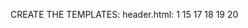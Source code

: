 CREATE THE TEMPLATES:
header.html:
1	 <?php	#	Script 18.1	-	header.html
2	 //	This	page begins the HTML header for
the site.
3	
4	 //	Start output buffering:
5	 ob_start( );
6	
7	 //	Initialize	a	session:
8	 session_start( );
9	
10	 // Check for	a	$page_title value:
11	 if (!isset($page_title))	{
12	 	 $page_title	=	'User Registration';
13	 }
14	 ?>
15	 <!DOCTYPE html PUBLIC "-//W3C//DTD XHTML
1.0 Transitional//EN"
16	 	 	 "http://www.w3.org/TR/xhtml1/DTD/
xhtml1-transitional.dtd">
17	 <html xmlns="http://www.w3.org/1999/
xhtml" xml:lang="en" lang="en">
18	 <head>
19	 	 <meta http-equiv="content-type"
content="text/html; charset=utf-8" />
20	 	 <title><?php echo $page_title; ?></
title>
21	 	 <style type="text/css"
media="screen">@import "includes/
layout.css";</style>
22	 </head>
23	 <body>
24	 <div id="Header">User Registration</div>
25	 	 <div id="Content">
26	 <!-- End of Header -->
1	 <!--	Start of Footer -->
2	 </div><!--	Content -->
3	
4	 <div	id="Menu">
5	 	 <a href="index.php" title="Home
Page">Home</a><br />
6	 	 <?php	#	Script 18.2	-	footer.html
7	 	 //	This	page completes the HTML
template.
8	
9	 	 // Display links based upon the login
status:
10	 	 if (isset($_SESSION['user_id']))	{
11	
12	 	 	 echo '<a href="logout.php"
title="Logout">Logout</a><br />
13	 	 <a href="change_password.php"
title="Change Your Password">Change
Password</a><br />
14	 	 ';
15	
16	 	 	 // Add links if the user	is	an
administrator:
17	 	 	 if ($_SESSION['user_level']	==	1)	{
18	 	 	 	 echo '<a href="view_users.php"
title="View All Users">View
Users</a><br />
19	 	 	 <a href="#">Some Admin Page</a><br
/>
20	 	 	 ';
21	 	 	 }
22	 	
23	 	 } else	{	//		Not logged in.
24	 	 	 echo '<a href="register.
php" title="Register for the
Site">Register</a><br />
25	 	 <a href="login.php"
title="Login">Login</a><br />
26	 	 <a href="forgot_password.php"
title="Password Retrieval">Retrieve
Password</a><br />
27	 	 ';
28	 	 }
29	 	 ?>
30	 	 <a href="#">Some Page</a><br />
31	 	 <a href="#">Another Page</a><br />
32	 </div><!-- Menu -->
33	
34	 </body>
35	 </html>
36	 <?php // Flush the buffered output.
37	 ob_end_flush();
38	 ?>

MAKE THE FOOTER.HTML:

Writing the Configuration Scripts:
1	 <?php	#	Script 18.3	-	config.inc.php
2	 /*	This	script:
3	 	*	-	define constants and settings
4	 	*	-	dictates how errors are handled
5	 	*	-	defines useful functions
6	 	*/
7	
8	 //	Document who created this site, when,		
	 why, etc.
9	
10	
11	 // ********************************** //
12	 // ************ SETTINGS ************ //
13	
14	 // Flag variable for site status:
15	 define('LIVE', FALSE);
16	
17	 // Admin contact address:
18	 define('EMAIL', 'InsertRealAddressHere');
19	
20	 // Site URL (base for all redirections):
21	 define ('BASE_URL', 'http://www.example.	
	 com/');
22	
23	 // Location of the MySQL connection		
	 script:
24	 define ('MYSQL', '/path/to/mysqli_connect.	
	 php');
25	
26	 // Adjust the time zone for PHP 5.1 and		
	 greater:
27	 date_default_timezone_set ('US/Eastern');
28	
29	 // ************ SETTINGS ************ //
30	 // ********************************** //
31	
32	
33	 // **************************************
**** //
34	 // ************ ERROR MANAGEMENT
************ //
35	
36	 // Create the error handler:
37	 function my_error_handler ($e_number,
$e_message, $e_file, $e_line, $e_vars)	{
38	
39	 	 // Build the error message:
40	 	 $message	=	"An error occurred in
script '$e_file' on line $e_line:
$e_message\n";
41	 	
42	 	 // Add the date and time:
43	 	 $message .= "Date/Time:	"	.	date('nj-Y
H:i:s')	.	"\n";
44	 	
45	 	 if (!LIVE)	{	// Development (print the
error).
46	
47	 	 	 // Show the error message:
48	 	 	 echo '<div class="error">'	.	
nl2br($message);
49	 	
50	 	 	 // Add the variables and	a	
backtrace:
51	 	 	 echo '<pre>'	.	print_r ($e_vars, 1)
.	"\n";
52	 	 	 debug_print_backtrace( );
53	 	 	 echo '</pre></div>';
54	 	 	
55	 	 } else	{	// Don't show the error:
56	
57	 	 	 // Send an email to the admin:
58	 	 	 $body	=	$message	.	"\n"	.	print_r
($e_vars, 1);
59	 	 	 mail(EMAIL, 'Site Error!', $body,
'From: email@example.com');
60	 	
61	 	 	 // Only print an error message if
the error	isn't	a	notice:
62	 	 	 if ($e_number != E_NOTICE)	{
63	 	 	 	 echo '<div class="error">A
system error occurred.
We apologize for the
inconvenience.</div><br />';
64	 	 	 }
65	 	 } // End of !LIVE IF.
66	
67	 }	// End of my_error_handler( )	
definition.
68	
69	 // Use my error handler:
70	 set_error_handler ('my_error_handler');
71	
72	 // ************ ERROR MANAGEMENT
************ //
73	 // **************************************
**** //

CONNECT TO THE DATABASE:
1	 <?php	#	Script 18.4	-	mysqli_connect.php
2	 //	This	file contains the database
access information.
3	 //	This	file also establishes	a	
connection to MySQL
4	 //	and selects the database.
5	
6	 // Set the database access information
as constants:
7	 DEFINE	('DB_USER', 'username');
8	 DEFINE	('DB_PASSWORD', 'password');
9	 DEFINE	('DB_HOST', 'localhost');
10	 DEFINE ('DB_NAME', 'ch18');
11	
12	 // Make the connection:
13	 $dbc	=	@mysqli_connect (DB_HOST, DB_
USER, DB_PASSWORD, DB_NAME);
14	
15	 // If no connection could be made,
trigger an error:
16	 if (!$dbc)	{
17	 	 trigger_error ('Could not connect to
MySQL:	'	.	mysqli_connect_error( )	);
18	 } else	{	// Otherwise, set the encoding:
19	 	 mysqli_set_charset($dbc, 'utf8');
20	 }
	?>

CREATE THE HOMEPAGE:
1	 <?php	#	Script 18.5	-	index.php
2	 //	This	is	the main page for the site.
3	
4	 //	Include the configuration file:
5	 require	('includes/config.inc.php');
6	
7	 // Set the page title and include the
HTML header:
8	 $page_title	=	'Welcome to this Site!';
9	 include	('includes/header.html');
10	
11	 // Welcome the user (by name if they are
logged in):
12	 echo '<h1>Welcome';
13	 if (isset($_SESSION['first_name']))	{
14	 	 echo ", {$_SESSION['first_name']}";
15	 }
16	 echo '!</h1>';
17	 ?>
18	 <p>Spam spam spam spam spam spam
19	 spam spam spam spam spam spam
20	 spam spam spam spam spam spam
21	 spam spam spam spam spam spam.</p>
22	 <p>Spam spam spam spam spam spam
23	 spam spam spam spam spam spam
24	 spam spam spam spam spam spam
25	 spam spam spam spam spam spam.</p>
26	
27	 <?php include ('includes/footer.html');
?>

REGISTRATION:
1	 <?php	#	Script 18.6	-	register.php
2	 //	This	is	the registration page for the
site.
3	 require	('includes/config.inc.php');
4	 $page_title	=	'Register';
5	 include	('includes/header.html');
6	
7	 if ($_SERVER['REQUEST_METHOD']	==	'POST')
{	// Handle the form.
8	
9	 	 //	Need the database connection:
10	 	 require (MYSQL);
11	 	
12	 	 // Trim all the incoming data:
13	 	 $trimmed	=	array_map('trim', $_POST);
14	
15	 	 // Assume invalid values:
16	 	 $fn	=	$ln	=	$e	=	$p	=	FALSE;
17	 	
18	 	 // Check for	a	first name:
19	 	 if (preg_match ('/^[A-Z \'.-]{2,20}$/i',
$trimmed['first_name']))	{
20	 	 	 $fn	=	mysqli_real_escape_string
($dbc, $trimmed['first_name']);
21	 	 } else	{
22	 	 	 echo '<p class="error">Please enter
your first name!</p>';
23	 	 }
24	
25	 	 // Check for	a	last name:
26	 	 if (preg_match ('/^[A-Z \'.-]{2,40}$/i',
$trimmed['last_name']))	{
27	 	 	 $ln	=	mysqli_real_escape_string
($dbc, $trimmed['last_name']);
28	 	 } else	{
29	 	 	 echo '<p class="error">Please enter
your last name!</p>';
30	 	 }
31	 	
32	 	 // Check for an email address:
33	 	 if (filter_var($trimmed['email'],
FILTER_VALIDATE_EMAIL))	{
34	 	 	 $e	=	mysqli_real_escape_string
($dbc, $trimmed['email']);
35	 	 } else	{
36	 	 	 echo '<p class="error">Please enter
a	valid email address!</p>';
37	 	 }
38	
39	 	 // Check for	a	password and match against the confirmed password:
40	 	 if (preg_match ('/^\w{4,20}$/', $trimmed['password1'])	)	{
41	 	 	 if ($trimmed['password1']	==	$trimmed['password2'])	{
42	 	 	 	 $p	=	mysqli_real_escape_string ($dbc, $trimmed['password1']);
43	 	 	 } else	{
44	 	 	 	 echo '<p class="error">Your password did not match the confirmed password!</p>';
45	 	 	 }
46	 	 } else	{
47	 	 	 echo '<p class="error">Please enter	a	valid password!</p>';
48	 	 }
49	 	
50	 	 if ($fn	&&	$ln	&&	$e	&&	$p)	{	// If everything's	OK...
51	
52	 	 	 // Make sure the email address	is	available:
53	 	 	 $q	=	"SELECT user_id FROM users WHERE email='$e'";
54	 	 	 $r	=	mysqli_query ($dbc, $q) or trigger_error("Query: $q\n<br />MySQL Error:	"	.	
mysqli_error($dbc));
55	 	 	
56	 	 	 if (mysqli_num_rows($r)	==	0)	{	// Available.
57	
58	 	 	 	 // Create the activation code:
59	 	 	 	 $a	=	md5(uniqid(rand( ), true));
60	
61	 	 	 	 // Add the user to the database:
62	 	 	 	 $q	=	"INSERT INTO users (email, pass, first_name, last_name, active, registration_
date) VALUES ('$e', SHA1('$p'), '$fn', '$ln', '$a', NOW( )	)";
63	 	 	 	 $r	=	mysqli_query ($dbc, $q) or trigger_error("Query: $q\n<br />MySQL Error:	"	.	
mysqli_error($dbc));
64	
65	 	 	 	 if (mysqli_affected_rows($dbc)	==	1)	{	// If it ran	OK.
66	
67	 	 	 	 	 // Send the email:
68	 	 	 	 	 $body	=	"Thank you for registering	at	<whatever site>. To activate your account,
please click on this link:\n\n";
69	 	 	 	 	 $body .= BASE_URL	.	'activate.php?x='	.	urlencode($e)	.	"&y=$a";
70	 	 	 	 	 mail($trimmed['email'], 'Registration Confirmation', $body, 'From: admin@sitename.
com');
71	 	 	 	 	
72	 	 	 	 	 // Finish the page:
73	 	 	 	 	 echo '<h3>Thank you for registering!	A	confirmation email has been sent to
your address. Please click on the link in that email in order to activate your
account.</h3>';
74	 	 	 	 	 include ('includes/footer.html'); // Include the HTML footer.
75	 	 	 	 	 exit(); // Stop the page.
76	 	 	 	 	
77	 	 	 	 } else	{	// If it did not run	OK.
78	 	 	 	 	 echo '<p class="error">You could not be registered due to	a	system error. We
apologize for any inconvenience.</p>';
79	 	 	 	 }
80	 	 	 	
81	 	 	 } else	{	//	The	email address	is	not available.
82	 	 	 	 echo '<p class="error">That email address has already been registered. If you have
forgotten your password, use the link	at	right to have your password sent to you.	
</p>';
83	 	 	 }
84	 	 	
85	 	 } else	{	// If one of the data tests failed.
86	 	 	 echo '<p class="error">Please try again.</p>';
87	 	 }
88	
89	 	 mysqli_close($dbc);
90	
91	 } // End of the main Submit conditional.
92	 ?>
93	 	
94	 <h1>Register</h1>
95	 <form action="register.php" method="post">
96	 	 <fieldset>
97	 	
98	 	 <p><b>First Name:</b> <input type="text" name="first_name" size="20" maxlength="20"
value="<?php if (isset($trimmed['first_name'])) echo $trimmed['first_name']; ?>" /></p>
99	 	
100	 	 <p><b>Last Name:</b> <input type="text" name="last_name" size="20" maxlength="40" value="<?php
if (isset($trimmed['last_name'])) echo $trimmed['last_name']; ?>" /></p>
101	
102	 	 <p><b>Email Address:</b> <input type="text" name="email" size="30" maxlength="60" value="<?php
if (isset($trimmed['email'])) echo $trimmed['email']; ?>" /> </p>
103	 	 	
104	 	 <p><b>Password:</b> <input type="password" name="password1" size="20" maxlength="20"
value="<?php if (isset($trimmed['password1'])) echo $trimmed['password1']; ?>" /> <small>Use
only letters, numbers, and the underscore. Must be between	4	and 20 characters long.	
</small></p>
105	
106	 	 <p><b>Confirm Password:</b> <input type="password" name="password2" size="20" maxlength="20"
value="<?php if (isset($trimmed['password2'])) echo $trimmed['password2']; ?>" /></p>
107	 	 </fieldset>
108	 	
109	 	 <div align="center"><input type="submit" name="submit" value="Register" /></div>
110	
111	 </form>
112	
113	 <?php include ('includes/footer.html'); ?>

ACTIVATE AN ACCOUNT:
Check out account.png

LOGGING IN AND OUT:
1	 <?php	#	Script 18.8	-	login.php
2	 //	This	is	the login page for the site.
3	 require	('includes/config.inc.php');
4	 $page_title	=	'Login';
5	 include	('includes/header.html');
6	
7	 if ($_SERVER['REQUEST_METHOD']	==	'POST')
{
8	 	 require	(MYSQL);
9	 	
10	 	 // Validate the email address:
11	 	 if (!empty($_POST['email']))	{
12	 	 	 $e	=	mysqli_real_escape_string
($dbc, $_POST['email']);
13	 	 } else	{
14	 	 	 $e	=	FALSE;
15	 	 	 echo '<p class="error">You forgot
to enter your email address!</p>';
16	 	 }
17	 	
18	 	 // Validate the password:
19	 	 if (!empty($_POST['pass']))	{
20	 	 	 $p	=	mysqli_real_escape_string
($dbc, $_POST['pass']);
21	 	 } else	{
22	 	 	 $p	=	FALSE;
23	 	 	 echo '<p class="error">You forgot
to enter your password!</p>';
24	 	 }
25	 	
26	 	 if ($e	&&	$p)	{	// If everything's	OK.
27	
28	 	 	 // Query the database:
29	 	 	 $q	=	"SELECT user_id, first_name,
user_level FROM users WHERE
(email='$e' AND pass=SHA1('$p')) AND
active IS NULL";		
30	 	 	 $r	=	mysqli_query ($dbc, $q)
or trigger_error("Query: $q\
n<br />MySQL Error:	"	.	
mysqli_error($dbc));
31	 	 	
32	 	 	 if (@mysqli_num_rows($r)	==	1)	{	
//	A	match was made.
33	
34	 	 	 	 // Register the values:
35	 	 	 	 $_SESSION	=	mysqli_fetch_array
($r, MYSQLI_ASSOC);
36	 	 	 	 mysqli_free_result($r);
37	 	 	 	 mysqli_close($dbc);
38	 	 	 	 	 	 	 	
39	 	 	 	 // Redirect the user:
40	 	 	 	 $url	=	BASE_URL	.	'index.php';
// Define the URL.
41	 	 	 	 ob_end_clean( ); // Delete the
buffer.
42	 	 	 	 header("Location: $url");
43	 	 	 	 exit( ); // Quit the script.
44	 	 	 	 	
45	 	 	 } else	{	// No match was made.
46	 	 	 	 echo '<p class="error">Either
the email address and password
entered do not match those
on file or you have not yet
activated your account.</p>';
47	 	 	 }
48	 	 	
49	 	 } else	{	// If everything wasn't	OK.
50	 	 	 echo '<p class="error">Please try
again.</p>';
51	 	 }
52	 	
53	 	 mysqli_close($dbc);
54	
55	 } // End of SUBMIT conditional.
56	 ?>
57	
58	 <h1>Login</h1>
59	 <p>Your browser must allow cookies in
order to log in.</p>
60	 <form action="login.php" method="post">
61	 	 <fieldset>
62	 	 <p><b>Email Address:</b> <input
type="text" name="email" size="20"
maxlength="60" /></p>
63	 	 <p><b>Password:</b> <input
type="password" name="pass" size="20"
maxlength="20" /></p>
64	 	 <div align="center"><input
type="submit" name="submit"
value="Login" /></div>
65	 	 </fieldset>
66	 </form>
67	
68	 <?php include ('includes/footer.html'); 
 ?>

 LOGOUT.PHP
1	 <?php	#	Script 18.9	-	logout.php
2	 //	This	is	the logout page for the site.
3	 require	('includes/config.inc.php');
4	 $page_title	=	'Logout';
5	 include	('includes/header.html');
6	
7	 // If no first_name session variable
exists, redirect the user:
8	 if	(!isset($_SESSION['first_name']))	{
9	
10	 	 $url	=	BASE_URL	.	'index.php'; //
Define the URL.
11	 	 ob_end_clean( ); // Delete the buffer.
12	 	 header("Location: $url");
13	 	 exit( ); // Quit the script.
14	 	
15	 } else	{	// Log out the user.
16	
17	 	 $_SESSION	=	array(); // Destroy the
variables.
18	 	 session_destroy( ); // Destroy the
session itself.
19	 	 setcookie (session_name( ), '',		
time( )-3600); // Destroy the cookie.
20	
21	 }
22	
23	 // Print	a	customized message:
24	 echo '<h3>You are now logged out.</h3>';
25	
26	 include ('includes/footer.html');
27	 ?>

PASSWORD MANAGEMENT:
1	 <?php	#	Script 18.10	-	forgot_password.
php
2	 //	This	page allows	a	user to reset
their password, if forgotten.
3	 require	('includes/config.inc.php');
4	 $page_title	=	'Forgot Your Password';
5	 include	('includes/header.html');
6	
7	 if ($_SERVER['REQUEST_METHOD']	==	'POST') {
8	 	 require	(MYSQL);
9	
10	 	 // Assume nothing:
11	 	 $uid	=	FALSE;
12	
13	 	 // Validate the email address...
14	 	 if (!empty($_POST['email']))	{
15	
16	 	 	 // Check for the existence of that
email address...
17	 	 	 $q	=	'SELECT user_id FROM
users WHERE email="'.		mysqli_
real_escape_string ($dbc, $_
POST['email'])	.	'"';
18	 	 	 $r	=	mysqli_query ($dbc, $q)
or trigger_error("Query: $q\
n<br />MySQL Error:	"	.	
mysqli_error($dbc));
19	 	 	
20	 	 	 if (mysqli_num_rows($r)	==	1)	{	//
Retrieve the user ID:
21	 	 	 	 list($uid)	=	mysqli_fetch_array
($r, MYSQLI_NUM);
22	 	 	 }	else	{	// No database match
made.
23	 	 	 	 echo '<p class="error">The
submitted email address does
not match those on file!</p>';
24	 	 	 }
25	 	 	
26	 	 } else	{	// No email!
27	 	 	 echo '<p class="error">You forgot
to enter your email address!</p>';
28	 	 } // End of empty($_POST['email']) IF.
29	 	
30	 	 if ($uid)	{	// If everything's	OK.
31	
32	 	 	 // Create	a	new, random password:
33	 	 	 $p	=	substr	(	md5(uniqid(rand( ),
true)), 3, 10);
34	
35	 	 	 // Update the database:
36	 	 	 $q	=	"UPDATE users SET pass=SHA1	
('$p') WHERE user_id=$uid LIMIT 1";
37	 	 	 $r	=	mysqli_query ($dbc, $q) or		
trigger_error("Query: $q\
n<br />MySQL Error:	"	.	
mysqli_error($dbc));
38	
39	 	 	 if (mysqli_affected_rows($dbc)	==	
1)	{	// If it ran	OK.
40	 	 	
41	 	 	 	 // Send an email:
42	 	 	 	 $body	=	"Your password to
log into <whatever site> has
been temporarily changed
to '$p'. Please log in using
this password and this email
address.	Then	you may change
your password to something
more familiar.";
43	 	 	 	 mail ($_POST['email'], 'Your
temporary password.', $body,
'From: admin@sitename.com');
44	 	 	 	
45	 	 	 	 // Print	a	message and wrap up:
46	 	 	 	 echo '<h3>Your password has
been changed. You will receive
the new, temporary password	at	
the email address with which
you registered. Once you have
logged in with this password,
you may change it by clicking
on the "Change Password"
link.</h3>';
47	 	 	 	 mysqli_close($dbc);
48	 	 	 	 include ('includes/footer.html');
49	 	 	 	 exit(); // Stop the script.
50	 	 	 	
51	 	 	 } else	{	// If it did not run	OK.
52	 	 	 	 echo '<p class="error">Your
password could not be
changed due to	a	system
error. We apologize for any
inconvenience.</p>';
53	 	 	 }
54
55	 	 }	else	{	// Failed the validation
test.
56	 	 	 echo '<p class="error">Please try
again.</p>';
57	 	 }
58	
59	 	 mysqli_close($dbc);
60	
61	 } // End of the main Submit conditional.
62	 ?>
63	
64	 <h1>Reset Your Password</h1>
65	 <p>Enter your email address below and
your password will be reset.</p>
66	 <form action="forgot_password.php"
method="post">
67	 	 <fieldset>
68	 	 <p><b>Email Address:</b> <input
type="text" name="email" size="20"
maxlength="60" value="<?php if
(isset($_POST['email'])) echo $_
POST['email']; ?>" /></p>
69	 	 </fieldset>
70	 	 <div align="center"><input
type="submit" name="submit"
value="Reset My Password" /></div>
71	 </form>
72	
73	 <?php include ('includes/footer.html');
?>

CHANGING PASSWORDS:
1	 <?php	#	Script 18.11	-	change_password.php
2	 //	This	page allows	a	logged-in user to
change their password.
3	 require	('includes/config.inc.php');
4	 $page_title	=	'Change Your Password';
5	 include	('includes/header.html');
6	
7	 // If no first_name session variable
exists, redirect the user:
8	 if	(!isset($_SESSION['user_id']))	{
9	 	
10	 	 $url	=	BASE_URL	.	'index.php';		
// Define the URL.
11	 	 ob_end_clean( ); // Delete the buffer.
12	 	 header("Location: $url");
13	 	 exit( ); // Quit the script.
14	 	
15	 }
16	
17	 if ($_SERVER['REQUEST_METHOD']	==	'POST') {
18	 	 require (MYSQL);
19	 	 	 	
20	 	 // Check for	a	new password and match
against the confirmed password:
21	 	 $p	=	FALSE;
22	 	 if (preg_match ('/^(\w){4,20}$/',		
$_POST['password1'])	)	{
23	 	 	 if ($_POST['password1']	==		
$_POST['password2'])	{
24	 	 	 	 $p	=	mysqli_real_escape_string
($dbc, $_POST['password1']);
25	 	 	 } else	{
26	 	 	 	 echo '<p class="error">Your
password did not match the
confirmed password!</p>';
27	 	 	 }
28	 	 } else	{
29	 	 	 echo '<p class="error">Please enter
a	valid password!</p>';
30	 	 }
31	 	
32	 	 if ($p)	{	// If everything's	OK.
33	
34	 	 	 // Make the query:
35	 	 	 $q	=	"UPDATE users SET
pass=SHA1('$p') WHERE user_id={$_
SESSION['user_id']} LIMIT 1";
36	 	 	 $r	=	mysqli_query ($dbc, $q)
or trigger_error("Query: $q\
n<br />MySQL Error:	"	.	
mysqli_error($dbc));
37	 	 	 if (mysqli_affected_rows($dbc)	==	
1)	{	// If it ran	OK.
38	
39	 	 	 	 // Send an email, if desired.
40	 	 	 	 echo '<h3>Your password has
been changed.</h3>';
41	 	 	 	 mysqli_close($dbc); // Close
the database connection.
42	 	 	 	 include ('includes/footer.
html'); // Include the HTML
footer.
43	 	 	 	 exit( );
44	 	 	 	
45	 	 	 } else	{	// If it did not run	OK.
46	 	 	
47	 	 	 	 echo '<p class="error">Your
password was not changed.
Make sure your new password
is	different than the current
password. Contact the system
administrator if you think an
error occurred.</p>';
48	
49	 	 	 }
50	
51	 	 }	else	{	// Failed the validation
test.
52	 	 	 echo '<p class="error">Please try
again.</p>';	 	
53	 	 }
54	 	
55	 	 mysqli_close($dbc); // Close the
database connection.
56	
57	 } // End of the main Submit conditional.
58	 ?>
59	
60	 <h1>Change Your Password</h1>
61	 <form action="change_password.php"
method="post">
62	 	 <fieldset>
63	 	 <p><b>New Password:</b> <input
type="password" name="password1"	
size="20" maxlength="20" /> <small>Use
only letters, numbers, and the
underscore. Must be between	4	and 20
characters long.</small></p>
64	 	 <p><b>Confirm New Password:</b> <input
type="password" name="password2"	
size="20" maxlength="20" /></p>
65	 	 </fieldset>
66	 	 <div align="center"><input
type="submit" name="submit"
value="Change My Password" /></div>
67	 </form>
68	
69	 <?php include ('includes/footer.html');
?>